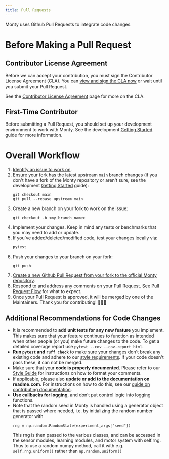 ```yaml
---
title: Pull Requests
---
```

Monty uses Github Pull Requests to integrate code changes.

# Before Making a Pull Request

## Contributor License Agreement

Before we can accept your contribution, you must sign the Contributor License Agreement (CLA). You can [view and sign the CLA now](https://github.com/thousandbrainsproject/cla/issues/new?template=01_sign_cla.yml&labels=signature+CLA+v1&title=Contributor+License+Agreement+v1+Signature) or wait until you submit your Pull Request.

See the [Contributor License Agreement](pull-requests/contributor-license-agreement.md) page for more on the CLA.

## First-Time Contributor

Before submitting a Pull Request, you should set up your development environment to work with Monty. See the development [Getting Started](../how-to-use-monty/getting-started.md) guide for more information.

# Overall Workflow

1. [Identify an issue to work on](ways-to-contribute-to-code/identify-an-issue-to-work-on.md).
2. Ensure your fork has the latest upstream `main` branch changes (if you don't have a fork of the Monty repository or aren't sure, see the development [Getting Started](../how-to-use-monty/getting-started.md) guide):
   ```shell
   git checkout main
   git pull --rebase upstream main
   ```
3. Create a new branch on your fork to work on the issue:
   ```shell
   git checkout -b <my_branch_name>
   ```
4. Implement your changes. Keep in mind any tests or benchmarks that you may need to add or update.
5. If you've added/deleted/modified code, test your changes locally via:
   ```shell
   pytest
   ```
6. Push your changes to your branch on your fork:
   ```shell
   git push
   ```
7. [Create a new Github Pull Request from your fork to the official Monty repository](https://docs.github.com/en/pull-requests/collaborating-with-pull-requests/proposing-changes-to-your-work-with-pull-requests/creating-a-pull-request-from-a-fork).
8. Respond to and address any comments on your Pull Request. See [Pull Request Flow](pull-requests/pull-request-flow.md) for what to expect.
9. Once your Pull Request is approved, it will be merged by one of the Maintainers. Thank you for contributing! 🥳🎉🎊

## Additional Recommendations for Code Changes

- It is recommended to **add unit tests for any new feature** you implement. This makes sure that your feature continues to function as intended when other people (or you) make future changes to the code. To get a detailed coverage report use `pytest --cov --cov-report html`.
- **Run `pytest` and `ruff check`** to make sure your changes don't break any existing code and adhere to our [style requirements](style-guide.md). If your code doesn't pass these, it can not be merged.
- Make sure that your **code is properly documented**. Please refer to our [Style Guide](style-guide.md) for instructions on how to format your comments.
- If applicable, please also **update or add to the documentation on readme.com**. For instructions on how to do this, see our [guide on contributing documentation](documentation.md).
- **Use callbacks for logging**, and don’t put control logic into logging functions.
- Note that the random seed in Monty is handled using a generator object that is passed
  where needed, i.e. by initializing the random number generator with
  ```
  rng = np.random.RandomState(experiment_args["seed"])
  ```
  This rng is then passed to the various classes, and can be accessed in the sensor
  modules, learning modules, and motor system with self.rng. Thus to use a random
  numpy method, call it with e.g. `self.rng.uniform()` rather than `np.random.uniform()`
